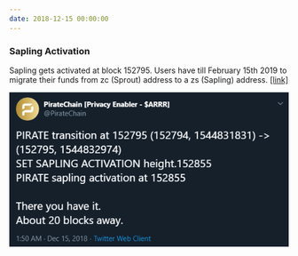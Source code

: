 ```yaml
---
date: 2018-12-15 00:00:00
---
```


### Sapling Activation

Sapling gets activated at block 152795. Users have till February 15th 2019 to migrate their funds from zc (Sprout) address to a zs (Sapling) address. [[link]](https://twitter.com/PirateChain/status/1073742084933279744)

[![Sapling Activation](assets/img/posts/Sapling-Start-and-Migration.png)](assets/img/posts/Sapling-Start-and-Migration.png)


